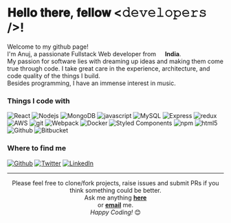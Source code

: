 <h1>𝐇𝐞𝐥𝐥𝐨 𝐭𝐡𝐞𝐫𝐞, 𝐟𝐞𝐥𝐥𝐨𝐰
  <𝚍𝚎𝚟𝚎𝚕𝚘𝚙𝚎𝚛𝚜 />!
</h1>

<p>
  Welcome to my github page! </br> I'm Anuj, a passionate Fullstack Web developer from <img
    src="https://cdn-icons-png.flaticon.com/512/330/330439.png" width="13" /> <b>India</b>.
  <br />
  My passion for software lies with dreaming up ideas and making them come true through code. I take great care in the
  experience, architecture, and code quality of the things I build.
  <br />
  Besides programming, I have an immense interest in music.
</p>

<h3>Things I code with</h3>
<p>
  <img alt="React" src="https://img.shields.io/badge/-React-45b8d8?style=flat-square&logo=react&logoColor=white" />
  <img alt="Nodejs" src="https://img.shields.io/badge/-Nodejs-43853d?style=flat-square&logo=Node.js&logoColor=white" />
  <img alt="MongoDB"
    src="https://img.shields.io/badge/-MongoDB-13aa52?style=flat-square&logo=mongodb&logoColor=white" />
  <img alt="javascript"
    src="https://img.shields.io/badge/JavaScript-F7DF1E?style=flat-square&logo=javascript&logoColor=black" />
  <img alt="MySQL" src="https://img.shields.io/badge/MySQL-00000F?style=flat-square&logo=mysql&logoColor=white" />
  <img alt="Express" src="https://img.shields.io/badge/Express.js-404D59?style=flat-square" />
  <img alt="redux" src="https://img.shields.io/badge/-Redux-764ABC?style=flat-square&logo=redux&logoColor=white" />
  <img alt="AWS"
    src="https://img.shields.io/badge/Amazon_AWS-232F3E?style=flat-square&logo=amazon-aws&logoColor=white" />
  <img alt="git" src="https://img.shields.io/badge/-Git-F05032?style=flat-square&logo=git&logoColor=white" />
  <img alt="Webpack"
    src="https://img.shields.io/badge/-Webpack-8DD6F9?style=flat-square&logo=webpack&logoColor=white" />
  <img alt="Docker" src="https://img.shields.io/badge/-Docker-46a2f1?style=flat-square&logo=docker&logoColor=white" />
  <img alt="Styled Components"
    src="https://img.shields.io/badge/-Styled_Components-db7092?style=flat-square&logo=styled-components&logoColor=white" />
  <img alt="npm" src="https://img.shields.io/badge/-NPM-CB3837?style=flat-square&logo=npm&logoColor=white" />
  <img alt="html5" src="https://img.shields.io/badge/-HTML5-E34F26?style=flat-square&logo=html5&logoColor=white" />
  <img alt="Github" src="https://img.shields.io/badge/GitHub-100000?style=flat-square&logo=github&logoColor=white" />
  <img alt="Bitbucket"
    src="https://img.shields.io/badge/Bitbucket-330F63?style=flat-square&logo=bitbucket&logoColor=white" />
</p>

<h3>Where to find me</h3>
<p><a href="https://github.com/AnujKVDev" target="_blank"><img alt="Github"
      src="https://img.shields.io/badge/GitHub-%2312100E.svg?&style=flat-square&logo=Github&logoColor=white" /></a> <a
    href="https://twitter.com/" target="_blank"><img alt="Twitter"
      src="https://img.shields.io/badge/twitter-%231DA1F2.svg?&style=flat-square&logo=twitter&logoColor=white" /></a> <a
    href="https://www.linkedin.com/in/anuj-kumar-119733192/" target="_blank"><img alt="LinkedIn"
      src="https://img.shields.io/badge/linkedin-%230077B5.svg?&style=flat-square&logo=linkedin&logoColor=white" /></a>
</p>

------------
<p align="center">Please feel free to clone/fork projects, raise issues and submit PRs if you think something could be
  better. <br />
  Ask me anything <a href="https://github.com/AnujKVDev/AnujKVDev/issues/new"><b>here</b></a><br>
  or <a href="mailto:anujvermaksj@gmail.com"><b>email</b></a> me. <br />
  <i>Happy Coding!</i> 😊
</p>
